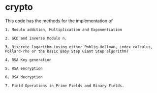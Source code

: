 # crypto

This code has the methods for the implementation of

    1. Modulo addition, Multiplication and Exponentiation
    
    2. GCD and inverse Modulo n.
    
    3. Discrete logarithm (using either Pohlig-Hellman, index calculus, Pollard-rho or the basic Baby Step Giant Step algorithm)
    
    4. RSA Key generation
    
    5. RSA encryption
    
    6. RSA decryption
    
    7. Field Operations in Prime Fields and Binary Fields.
